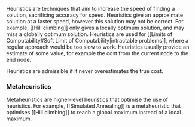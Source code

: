 Heuristics are techniques that aim to increase the speed of finding a solution, sacrificing accuracy for speed. Heuristics give an approximate solution at a faster speed, however this solution may not be correct. For example, [[Hill climbing]] only gives a locally optimum solution, and may miss a globally optimum solution. Heuristics are used for [[Limits of Computability#Soft Limit of Computability|intractable problems]], where a regular approach would be too slow to work. Heuristics usually provide an estimate of some value, for example the cost from the current node to the end node.

Heuristics are admissible if it never overestimates the true cost.

### Metaheuristics
Metaheuristics are higher-level heuristics that optimise the use of heuristics. For example, [[Simulated Annealing]] is a metaheuristic that optimises [[Hill climbing]] to reach a global maximum instead of a local maximum.